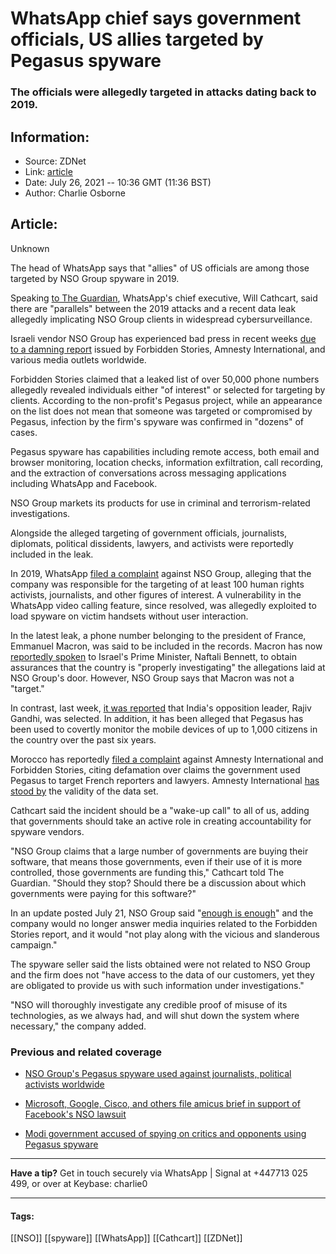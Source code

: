 # WhatsApp chief says government officials, US allies targeted by Pegasus spyware
### The officials were allegedly targeted in attacks dating back to 2019.

## Information:
+ Source: ZDNet
+ Link: [article](https://www.zdnet.com/article/whatsapp-chief-says-government-officials-us-allies-targeted-by-nso-groups-pegasus-spyware/)
+ Date: July 26, 2021 -- 10:36 GMT (11:36 BST)
+ Author: Charlie Osborne


## Article:
Unknown

The head of WhatsApp says that "allies" of US officials are among those targeted by NSO Group spyware in 2019. 


Speaking [to The Guardian](https://www.theguardian.com/technology/2021/jul/24/officials-who-are-us-allies-among-targets-of-nso-malware-says-whatsapp-chief), WhatsApp's chief executive, Will Cathcart, said there are "parallels" between the 2019 attacks and a recent data leak allegedly implicating NSO Group clients in widespread cybersurveillance. 

Israeli vendor NSO Group has experienced bad press in recent weeks [due to a damning report](https://www.zdnet.com/article/nso-groups-pegasus-spyware-used-against-journalists-political-activists-worldwide-report/) issued by Forbidden Stories, Amnesty International, and various media outlets worldwide. 

Forbidden Stories claimed that a leaked list of over 50,000 phone numbers allegedly revealed individuals either "of interest" or selected for targeting by clients. According to the non-profit's Pegasus project, while an appearance on the list does not mean that someone was targeted or compromised by Pegasus, infection by the firm's spyware was confirmed in "dozens" of cases.  

Pegasus spyware has capabilities including remote access, both email and browser monitoring, location checks, information exfiltration, call recording, and the extraction of conversations across messaging applications including WhatsApp and Facebook. 

NSO Group markets its products for use in criminal and terrorism-related investigations. 

Alongside the alleged targeting of government officials, journalists, diplomats, political dissidents, lawyers, and activists were reportedly included in the leak.  






In 2019, WhatsApp [filed a complaint](https://www.washingtonpost.com/opinions/2019/10/29/why-whatsapp-is-pushing-back-nso-group-hacking/) against NSO Group, alleging that the company was responsible for the targeting of at least 100 human rights activists, journalists, and other figures of interest. A vulnerability in the WhatsApp video calling feature, since resolved, was allegedly exploited to load spyware on victim handsets without user interaction.  

In the latest leak, a phone number belonging to the president of France, Emmanuel Macron, was said to be included in the records. Macron has now [reportedly spoken](https://www.theguardian.com/world/2021/jul/25/emmanuel-macron-pushes-for-israeli-inquiry-into-nso-spyware-concerns) to Israel's Prime Minister, Naftali Bennett, to obtain assurances that the country is "properly investigating" the allegations laid at NSO Group's door. However, NSO Group says that Macron was not a "target." 

In contrast, last week, [it was reported](https://www.zdnet.com/article/modi-government-accused-of-spying-on-critics-opponents-using-pegasus-spyware/) that India's opposition leader, Rajiv Gandhi, was selected. In addition, it has been alleged that Pegasus has been used to covertly monitor the mobile devices of up to 1,000 citizens in the country over the past six years.  

Morocco has reportedly [filed a complaint](https://www.france24.com/en/africa/20210722-morocco-files-libel-suit-in-france-against-ngos-alleging-it-used-pegasus-spyware) against Amnesty International and Forbidden Stories, citing defamation over claims the government used Pegasus to target French reporters and lawyers. Amnesty International [has stood by](https://www.amnesty.org/en/latest/news/2021/07/amnesty-categorically-pegasus-project-data-linked-to-nso/) the validity of the data set.  

Cathcart said the incident should be a "wake-up call" to all of us, adding that governments should take an active role in creating accountability for spyware vendors.  

"NSO Group claims that a large number of governments are buying their software, that means those governments, even if their use of it is more controlled, those governments are funding this," Cathcart told The Guardian. "Should they stop? Should there be a discussion about which governments were paying for this software?" 

In an update posted July 21, NSO Group said "[enough is enough](https://www.nsogroup.com/Newses/enough-is-enough/)" and the company would no longer answer media inquiries related to the Forbidden Stories report, and it would "not play along with the vicious and slanderous campaign." 

The spyware seller said the lists obtained were not related to NSO Group and the firm does not "have access to the data of our customers, yet they are obligated to provide us with such information under investigations." 

"NSO will thoroughly investigate any credible proof of misuse of its technologies, as we always had, and will shut down the system where necessary," the company added.  

###  Previous and related coverage

* [NSO Group's Pegasus spyware used against journalists, political activists worldwide](https://www.zdnet.com/article/nso-groups-pegasus-spyware-used-against-journalists-political-activists-worldwide-report/)  

* [Microsoft, Google, Cisco, and others file amicus brief in support of Facebook's NSO lawsuit](https://www.zdnet.com/article/microsoft-google-cisco-and-others-file-amicus-brief-in-support-of-facebooks-nso-lawsuit/)  

* [Modi government accused of spying on critics and opponents using Pegasus spyware](https://www.zdnet.com/article/modi-government-accused-of-spying-on-critics-opponents-using-pegasus-spyware/)  




---

**Have a tip?** Get in touch securely via WhatsApp | Signal at +447713 025 499, or over at Keybase: charlie0



---





#### Tags:
[[NSO]] [[spyware]] [[WhatsApp]] [[Cathcart]] [[ZDNet]]
